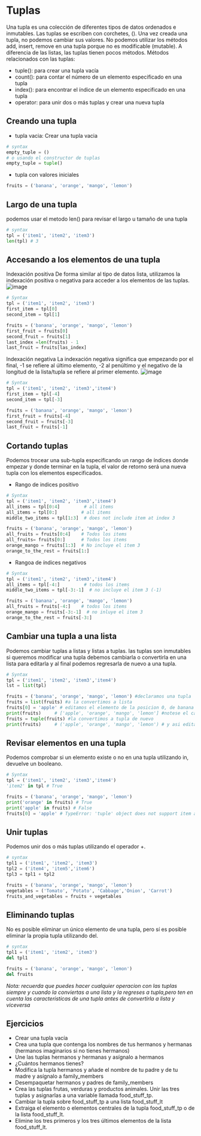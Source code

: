 # Tuplas
Una tupla es una colección de diferentes tipos de datos ordenados e inmutables. Las tuplas se escriben con corchetes, (). Una vez creada una tupla, no podemos cambiar sus valores. No podemos utilizar los métodos add, insert, remove en una tupla porque no es modificable (mutable). A diferencia de las listas, las tuplas tienen pocos métodos. Métodos relacionados con las tuplas:

* tuple(): para crear una tupla vacía
* count(): para contar el número de un elemento especificado en una tupla
* index(): para encontrar el índice de un elemento especificado en una tupla
* operator: para unir dos o más tuplas y crear una nueva tupla

## Creando una tupla
* tupla vacia: Crear una tupla vacia
```python
# syntax
empty_tuple = ()
# o usando el constructor de tuplas
empty_tuple = tuple()
```
* tupla con valores iniciales
```python
fruits = ('banana', 'orange', 'mango', 'lemon')
```
## Largo de una tupla
podemos usar el metodo len() para revisar el largo u tamaño de una tupla
```python
# syntax
tpl = ('item1', 'item2', 'item3')
len(tpl) # 3
```
## Accesando a los elementos de una tupla
Indexación positiva De forma similar al tipo de datos lista, utilizamos la indexación positiva o negativa para acceder a los elementos de las tuplas.
![image](https://github.com/Echxvx2610/Curso_Python_Basico/assets/99057175/c5cf4245-b49b-4073-aa40-5c07c0abd59a)
```python
# Syntax
tpl = ('item1', 'item2', 'item3')
first_item = tpl[0]
second_item = tpl[1]

fruits = ('banana', 'orange', 'mango', 'lemon')
first_fruit = fruits[0]
second_fruit = fruits[1]
last_index =len(fruits) - 1
last_fruit = fruits[las_index]
```
Indexación negativa La indexación negativa significa que empezando por el final, -1 se refiere al último elemento, -2 al penúltimo y el negativo de la longitud de la lista/tupla se refiere al primer elemento.
![image](https://github.com/Echxvx2610/Curso_Python_Basico/assets/99057175/d95d70d0-0cb6-47a9-ada9-e4e11e69cdc9)
```python
# Syntax
tpl = ('item1', 'item2', 'item3','item4')
first_item = tpl[-4]
second_item = tpl[-3]

fruits = ('banana', 'orange', 'mango', 'lemon')
first_fruit = fruits[-4]
second_fruit = fruits[-3]
last_fruit = fruits[-1]
```
## Cortando tuplas
Podemos trocear una sub-tupla especificando un rango de índices donde empezar y donde terminar en la tupla, el valor de retorno será una nueva tupla con los elementos especificados.
* Rango de indices positivo 
```python
# Syntax
tpl = ('item1', 'item2', 'item3','item4')
all_items = tpl[0:4]         # all items
all_items = tpl[0:]         # all items
middle_two_items = tpl[1:3]  # does not include item at index 3

fruits = ('banana', 'orange', 'mango', 'lemon')
all_fruits = fruits[0:4]    # Todos los items
all_fruits= fruits[0:]      # Todos los items
orange_mango = fruits[1:3]  # No incluye el item 3
orange_to_the_rest = fruits[1:]
```
* Rangoa de índices negativos
```python
# Syntax
tpl = ('item1', 'item2', 'item3','item4')
all_items = tpl[-4:]         # todos los items
middle_two_items = tpl[-3:-1]  # no incluye el item 3 (-1)

fruits = ('banana', 'orange', 'mango', 'lemon')
all_fruits = fruits[-4:]    # todos los items
orange_mango = fruits[-3:-1]  # no inluye el item 3
orange_to_the_rest = fruits[-3:]
```
## Cambiar una tupla a una lista
Podemos cambiar tuplas a listas y listas a tuplas. las tuplas son inmutables si queremos modificar una tupla debemos cambiarla o convertirla en una lista para editarla y al final podemos regresarla de nuevo a una tupla.
```python
# Syntax
tpl = ('item1', 'item2', 'item3','item4')
lst = list(tpl)

fruits = ('banana', 'orange', 'mango', 'lemon') #declaramos una tupla
fruits = list(fruits) #a la convertimos a lista
fruits[0] = 'apple' # editamos el elemento de la posicion 0, de banana a apple
print(fruits)     # ['apple', 'orange', 'mango', 'lemon'] #notese el cambio
fruits = tuple(fruits) #la convertimos a tupla de nuevo
print(fruits)     # ('apple', 'orange', 'mango', 'lemon') # y asi editamos una tupla
```
## Revisar elementos en una tupla
Podemos comprobar si un elemento existe o no en una tupla utilizando in, devuelve un booleano.
```python
# Syntax
tpl = ('item1', 'item2', 'item3','item4')
'item2' in tpl # True

fruits = ('banana', 'orange', 'mango', 'lemon')
print('orange' in fruits) # True
print('apple' in fruits) # False
fruits[0] = 'apple' # TypeError: 'tuple' object does not support item assignment
```
## Unir tuplas
Podemos unir dos o más tuplas utilizando el operador +.
```python
# syntax
tpl1 = ('item1', 'item2', 'item3')
tpl2 = ('item4', 'item5','item6')
tpl3 = tpl1 + tpl2

fruits = ('banana', 'orange', 'mango', 'lemon')
vegetables = ('Tomato', 'Potato', 'Cabbage','Onion', 'Carrot')
fruits_and_vegetables = fruits + vegetables
```
## Eliminando tuplas
No es posible eliminar un único elemento de una tupla, pero sí es posible eliminar la propia tupla utilizando del.
```python
# syntax
tpl1 = ('item1', 'item2', 'item3')
del tpl1

fruits = ('banana', 'orange', 'mango', 'lemon')
del fruits
```
*Nota: recuerda que puedes hacer cualquier operacion con las tuplas siempre y cuando la conviertas a una lista y la regreses a tupla,pero ten en cuenta las caracteristicas de una tupla antes de convertirla a lista y viceversa*


## Ejercicios
* Crear una tupla vacía
* Crea una tupla que contenga los nombres de tus hermanos y hermanas (hermanos imaginarios si no tienes hermanos)
* Une las tuplas hermanos y hermanas y asígnalo a hermanos
* ¿Cuántos hermanos tienes?
* Modifica la tupla hermanos y añade el nombre de tu padre y de tu madre y asígnalo a family_members
* Desempaquetar hermanos y padres de family_members
* Crea las tuplas frutas, verduras y productos animales. Unir las tres tuplas y asignarlas a una variable llamada
food_stuff_tp.
* Cambiar la tupla sobre food_stuff_tp a una lista food_stuff_lt
* Extraiga el elemento o elementos centrales de la tupla food_stuff_tp o de la lista food_stuff_lt.
* Elimine los tres primeros y los tres últimos elementos de la lista food_stuff_lt.
